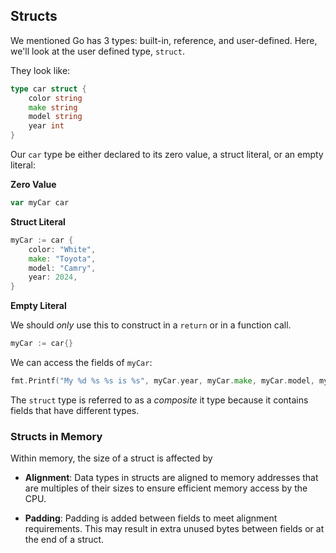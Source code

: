 ## Structs

We mentioned Go has 3 types: built-in, reference, and user-defined. Here, we'll look at the user defined type, `struct`.

They look like:

```Go
type car struct {
	color string
	make string
	model string
	year int
}
```

Our `car` type be either declared to its zero value, a struct literal, or an empty literal:

**Zero Value**

```Go
var myCar car
```

**Struct Literal**

```Go
myCar := car {
	color: "White",
	make: "Toyota",
	model: "Camry",
	year: 2024,
}
```

**Empty Literal**

We should _only_ use this to construct in a `return` or in a function call.

```Go
myCar := car{}
```

We can access the fields of `myCar`:

```Go
fmt.Printf("My %d %s %s is %s", myCar.year, myCar.make, myCar.model, myCar.color)
```

The `struct` type is referred to as a _composite_ it type because it contains fields that have different types.

### Structs in Memory

Within memory, the size of a struct is affected by

- **Alignment**: Data types in structs are aligned to memory addresses that are multiples of their sizes to ensure efficient memory access by the CPU.

- **Padding**: Padding is added between fields to meet alignment requirements. This may result in extra unused bytes between fields or at the end of a struct.
